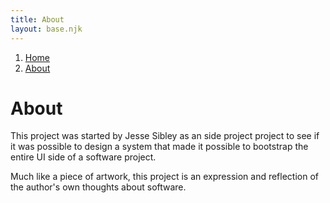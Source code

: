```yaml
---
title: About
layout: base.njk
---
```


<nav aria-label="breadcrumb">
  <ol class="breadcrumbs">
    <li><a href="/">Home</a></li>
    <li><a href="/introduction">About</a></li>
  </ol>
</nav>

# About

This project was started by Jesse Sibley as an side project project to see if it was possible to design a system that made it possible to bootstrap the entire UI side of a software project.

Much like a piece of artwork, this project is an expression and reflection of the author's own thoughts about software.
